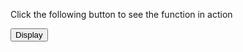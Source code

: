 <html>  
<head>  
<script type = "text/javascript">  
functionmyfunction() {   
alert("how are you");  
         }  
</script>  
</head>  
<body>  
<p>Click the following button to see the function in action</p>  
<input type = "button" onclick = "myfunction()" value = "Display">  
</body>  
</html>  
